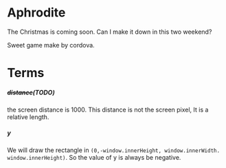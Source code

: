 # Aphrodite

The Christmas is coming soon. Can I make it down in this two weekend?

Sweet game make by cordova.

# Terms

##### ~~distance~~(TODO)
the screen distance is 1000. This distance is not the screen pixel, It is a relative length.

##### y
We will draw the rectangle in `(0,-window.innerHeight, window.innerWidth. window.innerHeight)`. So the value of y is always be negative. 
